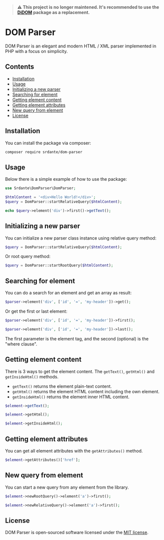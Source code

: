 
> **:warning: This project is no longer maintened. It's recommended to use the [DiDOM](https://github.com/Imangazaliev/DiDOM) package as a replacement.**


# DOM Parser

DOM Parser is an elegant and modern HTML / XML parser implemented in PHP with a focus on simplicity.

## Contents

- [Installation](#installation)
- [Usage](#usage)
- [Initializing a new parser](#initializing-a-new-parser)
- [Searching for element](#searching-for-element)
- [Getting element content](#getting-element-content)
- [Getting element attributes](#getting-element-attributes)
- [New query from element](#new-query-from-element)
- [License](#license)

## Installation

You can install the package via composer:

```sh
composer require srdante/dom-parser
```

## Usage

Below there is a simple example of how to use the package:

```php
use Srdante\DomParser\DomParser;

$htmlContent = '<div>Hello World!</div>';
$query = DomParser::startRelativeQuery($htmlContent);

echo $query->element('div')->first()->getText();
``` 

## Initializing a new parser

You can initialize a new parser class instance using relative query method:

```php
$query = DomParser::startRelativeQuery($htmlContent);
```

Or root query method:

```php
$query = DomParser::startRootQuery($htmlContent);
```

## Searching for element

You can do a search for an element and get an array as result:

```php
$parser->element('div', ['id', '=', 'my-header'])->get();
```

Or get the first or last element:

```php
$parser->element('div', ['id', '=', 'my-header'])->first();

$parser->element('div', ['id', '=', 'my-header'])->last();
```

The first parameter is the element tag, and the second (optional) is the "where clause".

## Getting element content

There is 3 ways to get the element content. The `getText()`, `getHtml()` and `getInsideHtml()` methods.

- `getText()` returns the element plain-text content.
- `getHtml()` returns the element HTML content including the own element.
- `getInsideHtml()` returns the element inner HTML content.

```php
$element->getText();

$element->getHtml();

$element->getInsideHtml();
```

## Getting element attributes

You can get all element attributes with the `getAttributes()` method.

```php
$element->getAttributes()['href'];
```

## New query from element

You can start a new query from any element from the library.

```php
$element->newRootQuery()->element('a')->first();

$element->newRelativeQuery()->element('a')->first();
```

## License

DOM Parser is open-sourced software licensed under the [MIT license](LICENSE.md).
